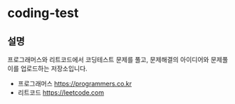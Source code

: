 # coding-test
## 설명
프로그래머스와 리트코드에서 코딩테스트 문제를 풀고, 문제해결의 아이디어와 문제풀이를 업로드하는 저장소입니다.

* 프로그래머스 https://programmers.co.kr
* 리트코드 https://leetcode.com
